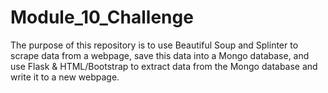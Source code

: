 # Module_10_Challenge

The purpose of this repository is to use Beautiful Soup and Splinter to scrape data from a webpage, save this data into a Mongo database, and use Flask & HTML/Bootstrap to extract data from the Mongo database and write it to a new webpage.
